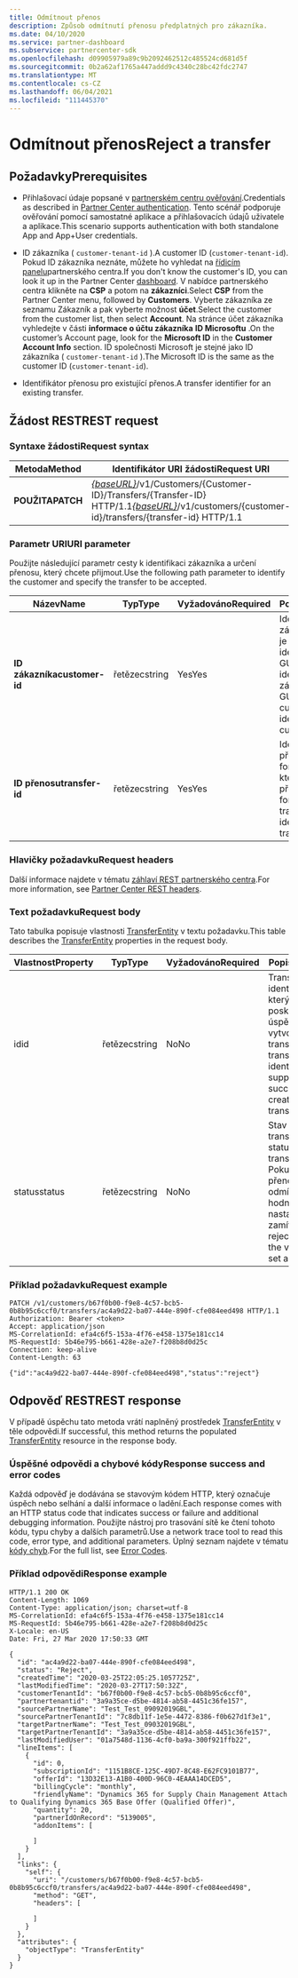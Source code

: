 ```yaml
---
title: Odmítnout přenos
description: Způsob odmítnutí přenosu předplatných pro zákazníka.
ms.date: 04/10/2020
ms.service: partner-dashboard
ms.subservice: partnercenter-sdk
ms.openlocfilehash: d09905979a89c9b2092462512c485524cd681d5f
ms.sourcegitcommit: 0b2a62af1765a447addd9c4340c28bc42fdc2747
ms.translationtype: MT
ms.contentlocale: cs-CZ
ms.lasthandoff: 06/04/2021
ms.locfileid: "111445370"
---
```

# <a name="reject-a-transfer"></a><span data-ttu-id="53068-103">Odmítnout přenos</span><span class="sxs-lookup"><span data-stu-id="53068-103">Reject a transfer</span></span>

## <a name="prerequisites"></a><span data-ttu-id="53068-104">Požadavky</span><span class="sxs-lookup"><span data-stu-id="53068-104">Prerequisites</span></span>

- <span data-ttu-id="53068-105">Přihlašovací údaje popsané v [partnerském centru ověřování](partner-center-authentication.md).</span><span class="sxs-lookup"><span data-stu-id="53068-105">Credentials as described in [Partner Center authentication](partner-center-authentication.md).</span></span> <span data-ttu-id="53068-106">Tento scénář podporuje ověřování pomocí samostatné aplikace a přihlašovacích údajů uživatele a aplikace.</span><span class="sxs-lookup"><span data-stu-id="53068-106">This scenario supports authentication with both standalone App and App+User credentials.</span></span>

- <span data-ttu-id="53068-107">ID zákazníka ( `customer-tenant-id` ).</span><span class="sxs-lookup"><span data-stu-id="53068-107">A customer ID (`customer-tenant-id`).</span></span> <span data-ttu-id="53068-108">Pokud ID zákazníka neznáte, můžete ho vyhledat na [řídicím panelu](https://partner.microsoft.com/dashboard)partnerského centra.</span><span class="sxs-lookup"><span data-stu-id="53068-108">If you don't know the customer's ID, you can look it up in the Partner Center [dashboard](https://partner.microsoft.com/dashboard).</span></span> <span data-ttu-id="53068-109">V nabídce partnerského centra klikněte na **CSP** a potom na **zákazníci**.</span><span class="sxs-lookup"><span data-stu-id="53068-109">Select **CSP** from the Partner Center menu, followed by **Customers**.</span></span> <span data-ttu-id="53068-110">Vyberte zákazníka ze seznamu Zákazník a pak vyberte možnost **účet**.</span><span class="sxs-lookup"><span data-stu-id="53068-110">Select the customer from the customer list, then select **Account**.</span></span> <span data-ttu-id="53068-111">Na stránce účet zákazníka vyhledejte v části **informace o účtu zákazníka** **ID Microsoftu** .</span><span class="sxs-lookup"><span data-stu-id="53068-111">On the customer’s Account page, look for the **Microsoft ID** in the **Customer Account Info** section.</span></span> <span data-ttu-id="53068-112">ID společnosti Microsoft je stejné jako ID zákazníka ( `customer-tenant-id` ).</span><span class="sxs-lookup"><span data-stu-id="53068-112">The Microsoft ID is the same as the customer ID  (`customer-tenant-id`).</span></span>

- <span data-ttu-id="53068-113">Identifikátor přenosu pro existující přenos.</span><span class="sxs-lookup"><span data-stu-id="53068-113">A transfer identifier for an existing transfer.</span></span>

## <a name="rest-request"></a><span data-ttu-id="53068-114">Žádost REST</span><span class="sxs-lookup"><span data-stu-id="53068-114">REST request</span></span>

### <a name="request-syntax"></a><span data-ttu-id="53068-115">Syntaxe žádosti</span><span class="sxs-lookup"><span data-stu-id="53068-115">Request syntax</span></span>

| <span data-ttu-id="53068-116">Metoda</span><span class="sxs-lookup"><span data-stu-id="53068-116">Method</span></span>   | <span data-ttu-id="53068-117">Identifikátor URI žádosti</span><span class="sxs-lookup"><span data-stu-id="53068-117">Request URI</span></span>                                                                                                 |
|----------|-------------------------------------------------------------------------------------------------------------|
| <span data-ttu-id="53068-118">**POUŽITA**</span><span class="sxs-lookup"><span data-stu-id="53068-118">**PATCH**</span></span> | <span data-ttu-id="53068-119">[*{baseURL}*](partner-center-rest-urls.md)/v1/Customers/{Customer-ID}/Transfers/{Transfer-ID} HTTP/1.1</span><span class="sxs-lookup"><span data-stu-id="53068-119">[*{baseURL}*](partner-center-rest-urls.md)/v1/customers/{customer-id}/transfers/{transfer-id} HTTP/1.1</span></span>                    |

### <a name="uri-parameter"></a><span data-ttu-id="53068-120">Parametr URI</span><span class="sxs-lookup"><span data-stu-id="53068-120">URI parameter</span></span>

<span data-ttu-id="53068-121">Použijte následující parametr cesty k identifikaci zákazníka a určení přenosu, který chcete přijmout.</span><span class="sxs-lookup"><span data-stu-id="53068-121">Use the following path parameter to identify the customer and specify the transfer to be accepted.</span></span>

| <span data-ttu-id="53068-122">Název</span><span class="sxs-lookup"><span data-stu-id="53068-122">Name</span></span>            | <span data-ttu-id="53068-123">Typ</span><span class="sxs-lookup"><span data-stu-id="53068-123">Type</span></span>     | <span data-ttu-id="53068-124">Vyžadováno</span><span class="sxs-lookup"><span data-stu-id="53068-124">Required</span></span> | <span data-ttu-id="53068-125">Popis</span><span class="sxs-lookup"><span data-stu-id="53068-125">Description</span></span>                                                            |
|-----------------|----------|----------|------------------------------------------------------------------------|
| <span data-ttu-id="53068-126">**ID zákazníka**</span><span class="sxs-lookup"><span data-stu-id="53068-126">**customer-id**</span></span> | <span data-ttu-id="53068-127">řetězec</span><span class="sxs-lookup"><span data-stu-id="53068-127">string</span></span>   | <span data-ttu-id="53068-128">Yes</span><span class="sxs-lookup"><span data-stu-id="53068-128">Yes</span></span>      | <span data-ttu-id="53068-129">Identifikátor zákazníka, který je ve formátu identifikátoru GUID, který identifikuje zákazníka.</span><span class="sxs-lookup"><span data-stu-id="53068-129">A GUID formatted customer-id that identifies the customer.</span></span>             |
| <span data-ttu-id="53068-130">**ID přenosu**</span><span class="sxs-lookup"><span data-stu-id="53068-130">**transfer-id**</span></span> | <span data-ttu-id="53068-131">řetězec</span><span class="sxs-lookup"><span data-stu-id="53068-131">string</span></span>   | <span data-ttu-id="53068-132">Yes</span><span class="sxs-lookup"><span data-stu-id="53068-132">Yes</span></span>      | <span data-ttu-id="53068-133">Identifikátor ID přenosu, ve formátu GUID, který identifikuje přenos.</span><span class="sxs-lookup"><span data-stu-id="53068-133">A GUID formatted transfer-id that identifies the transfer.</span></span>             |

### <a name="request-headers"></a><span data-ttu-id="53068-134">Hlavičky požadavku</span><span class="sxs-lookup"><span data-stu-id="53068-134">Request headers</span></span>

<span data-ttu-id="53068-135">Další informace najdete v tématu [záhlaví REST partnerského centra](headers.md).</span><span class="sxs-lookup"><span data-stu-id="53068-135">For more information, see [Partner Center REST headers](headers.md).</span></span>

### <a name="request-body"></a><span data-ttu-id="53068-136">Text požadavku</span><span class="sxs-lookup"><span data-stu-id="53068-136">Request body</span></span>

<span data-ttu-id="53068-137">Tato tabulka popisuje vlastnosti [TransferEntity](transfer-entity-resources.md) v textu požadavku.</span><span class="sxs-lookup"><span data-stu-id="53068-137">This table describes the [TransferEntity](transfer-entity-resources.md) properties in the request body.</span></span>

| <span data-ttu-id="53068-138">Vlastnost</span><span class="sxs-lookup"><span data-stu-id="53068-138">Property</span></span>              | <span data-ttu-id="53068-139">Typ</span><span class="sxs-lookup"><span data-stu-id="53068-139">Type</span></span>          | <span data-ttu-id="53068-140">Vyžadováno</span><span class="sxs-lookup"><span data-stu-id="53068-140">Required</span></span>  | <span data-ttu-id="53068-141">Popis</span><span class="sxs-lookup"><span data-stu-id="53068-141">Description</span></span>                                                                                |
|-----------------------|---------------|-----------|--------------------------------------------------------------------------------------------|
| <span data-ttu-id="53068-142">id</span><span class="sxs-lookup"><span data-stu-id="53068-142">id</span></span>                    | <span data-ttu-id="53068-143">řetězec</span><span class="sxs-lookup"><span data-stu-id="53068-143">string</span></span>        | <span data-ttu-id="53068-144">No</span><span class="sxs-lookup"><span data-stu-id="53068-144">No</span></span>    | <span data-ttu-id="53068-145">TransferEntity identifikátor, který je poskytnut po úspěšném vytvoření transferEntity.</span><span class="sxs-lookup"><span data-stu-id="53068-145">A transferEntity identifier that is supplied upon successful creation of the transferEntity.</span></span>                               |
| <span data-ttu-id="53068-146">status</span><span class="sxs-lookup"><span data-stu-id="53068-146">status</span></span>                | <span data-ttu-id="53068-147">řetězec</span><span class="sxs-lookup"><span data-stu-id="53068-147">string</span></span>        | <span data-ttu-id="53068-148">No</span><span class="sxs-lookup"><span data-stu-id="53068-148">No</span></span>    | <span data-ttu-id="53068-149">Stav transferEntity.</span><span class="sxs-lookup"><span data-stu-id="53068-149">The status of the transferEntity.</span></span> <span data-ttu-id="53068-150">Pokud chcete přenos odmítnout, hodnota se nastaví jako zamítnout.</span><span class="sxs-lookup"><span data-stu-id="53068-150">To reject a transfer, the value is to be set as "reject"</span></span>|

### <a name="request-example"></a><span data-ttu-id="53068-151">Příklad požadavku</span><span class="sxs-lookup"><span data-stu-id="53068-151">Request example</span></span>

```http
PATCH /v1/customers/b67f0b00-f9e8-4c57-bcb5-0b8b95c6ccf0/transfers/ac4a9d22-ba07-444e-890f-cfe084eed498 HTTP/1.1
Authorization: Bearer <token>
Accept: application/json
MS-CorrelationId: efa4c6f5-153a-4f76-e458-1375e181cc14
MS-RequestId: 5b46e795-b661-428e-a2e7-f208b8d0d25c
Connection: keep-alive
Content-Length: 63

{"id":"ac4a9d22-ba07-444e-890f-cfe084eed498","status":"reject"}

```

## <a name="rest-response"></a><span data-ttu-id="53068-152">Odpověď REST</span><span class="sxs-lookup"><span data-stu-id="53068-152">REST response</span></span>

<span data-ttu-id="53068-153">V případě úspěchu tato metoda vrátí naplněný prostředek [TransferEntity](transfer-entity-resources.md) v těle odpovědi.</span><span class="sxs-lookup"><span data-stu-id="53068-153">If successful, this method returns the populated [TransferEntity](transfer-entity-resources.md) resource in the response body.</span></span>

### <a name="response-success-and-error-codes"></a><span data-ttu-id="53068-154">Úspěšné odpovědi a chybové kódy</span><span class="sxs-lookup"><span data-stu-id="53068-154">Response success and error codes</span></span>

<span data-ttu-id="53068-155">Každá odpověď je dodávána se stavovým kódem HTTP, který označuje úspěch nebo selhání a další informace o ladění.</span><span class="sxs-lookup"><span data-stu-id="53068-155">Each response comes with an HTTP status code that indicates success or failure and additional debugging information.</span></span> <span data-ttu-id="53068-156">Použijte nástroj pro trasování sítě ke čtení tohoto kódu, typu chyby a dalších parametrů.</span><span class="sxs-lookup"><span data-stu-id="53068-156">Use a network trace tool to read this code, error type, and additional parameters.</span></span> <span data-ttu-id="53068-157">Úplný seznam najdete v tématu [kódy chyb](error-codes.md).</span><span class="sxs-lookup"><span data-stu-id="53068-157">For the full list, see [Error Codes](error-codes.md).</span></span>

### <a name="response-example"></a><span data-ttu-id="53068-158">Příklad odpovědi</span><span class="sxs-lookup"><span data-stu-id="53068-158">Response example</span></span>

```http
HTTP/1.1 200 OK
Content-Length: 1069
Content-Type: application/json; charset=utf-8
MS-CorrelationId: efa4c6f5-153a-4f76-e458-1375e181cc14
MS-RequestId: 5b46e795-b661-428e-a2e7-f208b8d0d25c
X-Locale: en-US
Date: Fri, 27 Mar 2020 17:50:33 GMT

{
  "id": "ac4a9d22-ba07-444e-890f-cfe084eed498",
  "status": "Reject",
  "createdTime": "2020-03-25T22:05:25.1057725Z",
  "lastModifiedTime": "2020-03-27T17:50:32Z",
  "customerTenantId": "b67f0b00-f9e8-4c57-bcb5-0b8b95c6ccf0",
  "partnertenantid": "3a9a35ce-d5be-4814-ab58-4451c36fe157",
  "sourcePartnerName": "Test_Test_09092019GBL",
  "sourcePartnerTenantId": "7c8db11f-1e5e-4472-8386-f0b627d1f3e1",
  "targetPartnerName": "Test_Test_09032019GBL",
  "targetPartnerTenantId": "3a9a35ce-d5be-4814-ab58-4451c36fe157",
  "lastModifiedUser": "01a7548d-1136-4cf0-ba9a-300f921ffb22",
  "lineItems": [
    {
      "id": 0,
      "subscriptionId": "1151B8CE-125C-49D7-8C48-E62FC9101B77",
      "offerId": "13D32E13-A1B0-400D-96C0-4EAAA14DCED5",
      "billingCycle": "monthly",
      "friendlyName": "Dynamics 365 for Supply Chain Management Attach to Qualifying Dynamics 365 Base Offer (Qualified Offer)",
      "quantity": 20,
      "partnerIdOnRecord": "5139005",
      "addonItems": [

      ]
    }
  ],
  "links": {
    "self": {
      "uri": "/customers/b67f0b00-f9e8-4c57-bcb5-0b8b95c6ccf0/transfers/ac4a9d22-ba07-444e-890f-cfe084eed498",
      "method": "GET",
      "headers": [

      ]
    }
  },
  "attributes": {
    "objectType": "TransferEntity"
  }
}
```
